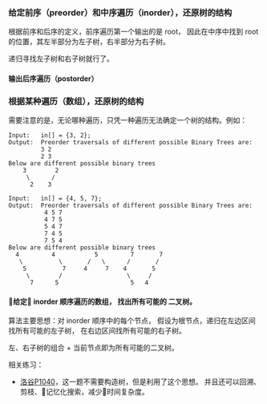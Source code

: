 ### 给定前序（preorder）和中序遍历（inorder），还原树的结构

根据前序和后序的定义，前序遍历第一个输出的是 root， 因此在中序中找到 root 的位置，其左半部分为左子树，右半部分为右子树。

递归寻找左子树和右子树就行了。


#### 输出后序遍历（postorder）

### 根据某种遍历（数组），还原树的结构

需要注意的是，无论哪种遍历，只凭一种遍历无法确定一个树的结构。例如：

```
Input:   in[] = {3, 2};
Output:  Preorder traversals of different possible Binary Trees are:
         3 2
         2 3
Below are different possible binary trees
    3        2
     \      /
      2    3

Input:   in[] = {4, 5, 7};
Output:  Preorder traversals of different possible Binary Trees are:
          4 5 7
          4 7 5
          5 4 7
          7 4 5
          7 5 4
Below are different possible binary trees
  4         4           5         7       7
   \          \       /   \      /       /
    5          7     4     7    4       5
     \        /                  \     /
      7      5                    5   4
```

#### 给定 inorder 顺序遍历的数组， 找出所有可能的 二叉树。

算法主要思想：对 inorder 顺序中的每个节点， 假设为根节点，递归在左边区间找所有可能的左子树， 在右边区间找所有可能的右子树。

左、右子树的组合 + 当前节点即为所有可能的二叉树。


相关练习：

- [洛谷P1040](https://www.luogu.org/problemnew/solution/P1040)，这一题不需要构造树，但是利用了这个思想。 并且还可以回溯、剪枝、记忆化搜索，减少时间复杂度。
